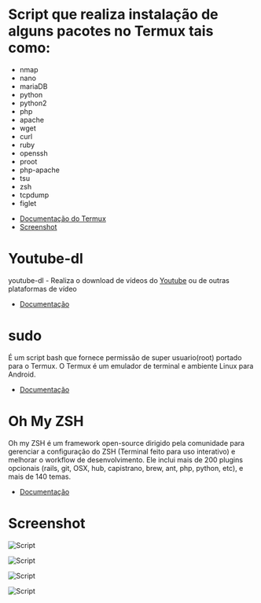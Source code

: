 
# Script que realiza instalação de alguns pacotes no Termux tais como:
* nmap
* nano
* mariaDB
* python
* python2
* php
* apache
* wget
* curl
* ruby
* openssh
* proot
* php-apache
* tsu
* zsh
* tcpdump
* figlet
- [Documentação do Termux](https://wiki.termux.com/wiki/FAQ)
- [Screenshot](#Screenshot)

# Youtube-dl

youtube-dl - Realiza o download de vídeos do [Youtube](https://youtube.com) ou de outras plataformas de vídeo
- [Documentação](https://github.com/rg3/youtube-dl.git)

# sudo
É um script bash que fornece permissão de super usuario(root) portado para o Termux.
O Termux é um emulador de terminal e ambiente Linux para Android.
- [Documentação](https://gitlab.com/st42/termux-sudo)

# Oh My ZSH

Oh my ZSH é um framework open-source dirigido pela comunidade para gerenciar a configuração do ZSH (Terminal feito para uso interativo) e melhorar o workflow de desenvolvimento. Ele inclui mais de 200 plugins opcionais (rails, git, OSX, hub, capistrano, brew, ant, php, python, etc), e mais de 140 temas.
- [Documentação](https://github.com/robbyrussell/oh-my-zsh)

# Screenshot

<p align="centre">
<img src="http://i.imgur.com/4Mufb0U.png" alt="Script">
</p>

<p align="centre">
<img src="http://i.imgur.com/1V1tisg.png" alt="Script">
</p>

<p align="centre">
<img src="http://i.imgur.com/oZdyQXT.png" alt="Script">
</p>

<p align="centre">
<img src="http://i.imgur.com/78Mf4aw.png" alt="Script">
</p>

